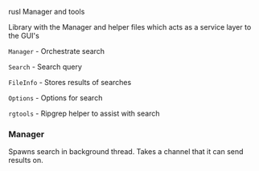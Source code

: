rusl Manager and tools

Library with the Manager and helper files which acts as a service layer to the GUI's

`Manager` - Orchestrate search

`Search` - Search query

`FileInfo` - Stores results of searches

`Options` - Options for search

`rgtools` - Ripgrep helper to assist with search 

### Manager
Spawns search in background thread. Takes a channel that it can send results on.